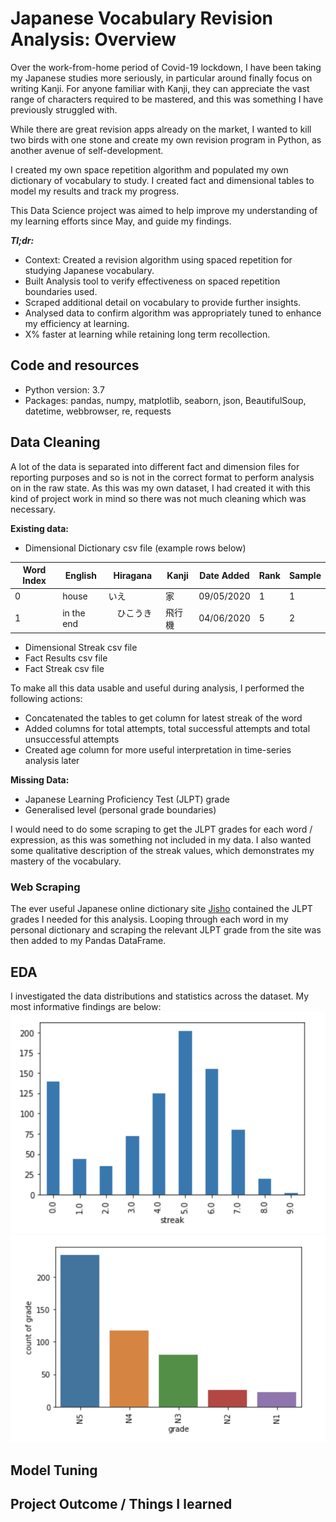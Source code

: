 # Japanese Vocabulary Revision Analysis: Overview

Over the work-from-home period of Covid-19 lockdown, I have been taking my Japanese studies more seriously, in particular around finally focus on writing Kanji. For anyone familiar with Kanji, they can appreciate the vast range of characters required to be mastered, and this was something I have previously struggled with.

While there are great revision apps already on the market, I wanted to kill two birds with one stone and create my own revision program in Python, as another avenue of self-development.

I created my own space repetition algorithm and populated my own dictionary of vocabulary to study. I created fact and dimensional tables to model my results and track my progress.

This Data Science project was aimed to help improve my understanding of my learning efforts since May, and guide my findings.

**_Tl;dr:_**
* Context: Created a revision algorithm using spaced repetition for studying Japanese vocabulary.
* Built Analysis tool to verify effectiveness on spaced repetition boundaries used.
* Scraped additional detail on vocabulary to provide further insights.
* Analysed data to confirm algorithm was appropriately tuned to enhance my efficiency at learning.
* X% faster at learning while retaining long term recollection.

##  Code and resources
* Python version: 3.7
* Packages: pandas, numpy, matplotlib, seaborn, json, BeautifulSoup, datetime, webbrowser, re, requests

## Data Cleaning
A lot of the data is separated into different fact and dimension files for reporting purposes and so is not in the correct format to perform analysis on in the raw state. As this was my own dataset, I had created it with this kind of project work in mind so there was not much cleaning which was necessary.

**Existing data:**
* Dimensional Dictionary csv file (example rows below)

|   Word Index  |    English    |    Hiragana   |      Kanji    |    Date Added | Rank         |    Sample    |
| ------------- | ------------- | ------------- | ------------- | ------------- |------------- |------------- |
| 0             | house         | いえ　         |  家           | 09/05/2020    | 1 | 1 |
| 1             | in the end    |　ひこうき     　| 飛行機         |  04/06/2020   | 5 | 2 |

* Dimensional Streak csv file
* Fact Results csv file
* Fact Streak csv file

To make all this data usable and useful during analysis, I performed the following actions:
* Concatenated the tables to get column for latest streak of the word
* Added columns for total attempts, total successful attempts and total unsuccessful attempts
* Created age column for more useful interpretation in time-series analysis later

**Missing Data:**
* Japanese Learning Proficiency Test (JLPT) grade
* Generalised level (personal grade boundaries)

I would need to do some scraping to get the JLPT grades for each word / expression, as this was something not included in my data. I also wanted some qualitative description of the streak values, which demonstrates my mastery of the vocabulary.

### Web Scraping
The ever useful Japanese online dictionary site [Jisho](https://jisho.org/) contained the JLPT grades I needed for this analysis. Looping through each word in my personal dictionary and scraping the relevant JLPT grade from the site was then added to my Pandas DataFrame.

## EDA
I investigated the data distributions and statistics across the dataset. My most informative findings are below:
![alt text](https://github.com/MattPCollins/Analysis/blob/master/Screen%20Shot%202021-01-04%20at%2012.47.54.png "Poor retention")
![alt text](https://github.com/MattPCollins/Analysis/blob/master/Screen%20Shot%202021-01-04%20at%2012.44.52.png "Distribution of vocabulary grades")

## Model Tuning



## Project Outcome / Things I learned
